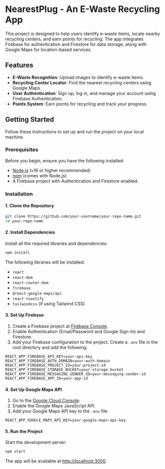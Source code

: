 # NearestPlug - An E-Waste Recycling App

This project is designed to help users identify e-waste items, locate nearby recycling centers, and earn points for recycling. The app integrates Firebase for authentication and Firestore for data storage, along with Google Maps for location-based services.

## Features

- **E-Waste Recognition**: Upload images to identify e-waste items.
- **Recycling Center Locator**: Find the nearest recycling centers using Google Maps.
- **User Authentication**: Sign up, log in, and manage your account using Firebase Authentication.
- **Points System**: Earn points for recycling and track your progress.

## Getting Started

Follow these instructions to set up and run the project on your local machine.

### Prerequisites

Before you begin, ensure you have the following installed:

- [Node.js](https://nodejs.org/) (v16 or higher recommended)
- [npm](https://www.npmjs.com/) (comes with Node.js)
- A Firebase project with Authentication and Firestore enabled.

### Installation

#### 1. Clone the Repository

```bash
git clone https://github.com/your-username/your-repo-name.git
cd your-repo-name
```

#### 2. Install Dependencies

Install all the required libraries and dependencies:

```bash
npm install
```

The following libraries will be installed:

- `react`
- `react-dom`
- `react-router-dom`
- `firebase`
- `@react-google-maps/api`
- `react-toastify`
- `tailwindcss` (if using Tailwind CSS)

#### 3. Set Up Firebase

1. Create a Firebase project at [Firebase Console](https://console.firebase.google.com/).
2. Enable Authentication (Email/Password and Google Sign-In) and Firestore.
3. Add your Firebase configuration to the project. Create a `.env` file in the root directory and add the following:

```env
REACT_APP_FIREBASE_API_KEY=your-api-key
REACT_APP_FIREBASE_AUTH_DOMAIN=your-auth-domain
REACT_APP_FIREBASE_PROJECT_ID=your-project-id
REACT_APP_FIREBASE_STORAGE_BUCKET=your-storage-bucket
REACT_APP_FIREBASE_MESSAGING_SENDER_ID=your-messaging-sender-id
REACT_APP_FIREBASE_APP_ID=your-app-id
```

#### 4. Set Up Google Maps API

1. Go to the [Google Cloud Console](https://console.cloud.google.com/).
2. Enable the Google Maps JavaScript API.
3. Add your Google Maps API key to the `.env` file:

```env
REACT_APP_GOOGLE_MAPS_API_KEY=your-google-maps-api-key
```

#### 5. Run the Project

Start the development server:

```bash
npm start
```

The app will be available at [http://localhost:3000](http://localhost:3000).
